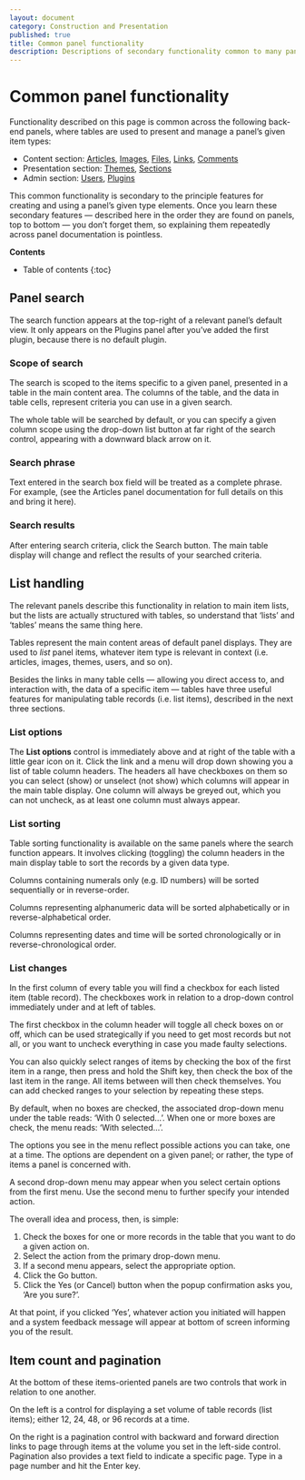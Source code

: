 ```yaml
---
layout: document
category: Construction and Presentation
published: true
title: Common panel functionality
description: Descriptions of secondary functionality common to many panels. Once you learn it, you don’t forget it.
---
```


# Common panel functionality

Functionality described on this page is common across the following back-end panels, where tables are used to present and manage a panel’s given item types:

* Content section: [Articles](/administration/articles-panel), [Images](/administration/images-panel), [Files](/administration/files-panel), [Links](/administration/links-panel), [Comments](/administration/comments-panel)
* Presentation section: [Themes](/administration/themes-panel), [Sections](/administration/sections-panel)
* Admin section: [Users](/administration/users-panel), [Plugins](/administration/plugins-panel)

 This common functionality is secondary to the principle features for creating and using a panel’s given type elements. Once you learn these secondary features — described here in the order they are found on panels, top to bottom — you don’t forget them, so explaining them repeatedly across panel documentation is pointless.

**Contents**

* Table of contents
{:toc}

## Panel search

The search function appears at the top-right of a relevant panel’s default view. It only appears on the Plugins panel after you’ve added the first plugin, because there is no default plugin.

### Scope of search

The search is scoped to the items specific to a given panel, presented in a table in the main content area. The columns of the table, and the data in table cells, represent criteria you can use in a given search.

The whole table will be searched by default, or you can specify a given column scope using the drop-down list button at far right of the search control, appearing with a downward black arrow on it.

### Search phrase

Text entered in the search box field will be treated as a complete phrase. For example, (see the Articles panel documentation for full details on this and bring it here).

### Search results

After entering search criteria, click the Search button. The main table display will change and reflect the results of your searched criteria.

## List handling

The relevant panels describe this functionality in relation to main item lists, but the lists are actually structured with tables, so understand that ‘lists’ and ‘tables’ means the same thing here.

Tables represent the main content areas of default panel displays. They are used to _list_ panel items, whatever item type is relevant in context (i.e. articles, images, themes, users, and so on).

Besides the links in many table cells — allowing you direct access to, and interaction with, the data of a specific item — tables have three useful features for manipulating table records (i.e. list items), described in the next three sections.

### List options

The **List options** control is immediately above and at right of the table with a little gear icon on it. Click the link and a menu will drop down showing you a list of table column headers. The headers all have checkboxes on them so you can select (show) or unselect (not show) which columns will appear in the main table display. One column will always be greyed out, which you can not uncheck, as at least one column must always appear.

### List sorting

Table sorting functionality is available on the same panels where the search function appears. It involves clicking (toggling) the column headers in the main display table to sort the records by a given data type.

Columns containing numerals only (e.g. ID numbers) will be sorted sequentially or in reverse-order.

Columns representing alphanumeric data will be sorted alphabetically or in reverse-alphabetical order.

Columns representing dates and time will be sorted chronologically or in reverse-chronological order.

### List changes

In the first column of every table you will find a checkbox for each listed item (table record). The checkboxes work in relation to a drop-down control immediately under and at left of tables.

The first checkbox in the column header will toggle all check boxes on or off, which can be used strategically if you need to get most records but not all, or you want to uncheck everything in case you made faulty selections.

You can also quickly select ranges of items by checking the box of the first item in a range, then press and hold the Shift key, then check the box of the last item in the range. All items between will then check themselves. You can add checked ranges to your selection by repeating these steps.

By default, when no boxes are checked, the associated drop-down menu under the table reads: ‘With 0 selected…’. When one or more boxes are check, the menu reads: ‘With selected…’.

The options you see in the menu reflect possible actions you can take, one at a time. The options are dependent on a given panel; or rather, the type of items a panel is concerned with.

A second drop-down menu may appear when you select certain options from the first menu. Use the second menu to further specify your intended action.

The overall idea and process, then, is simple:

1. Check the boxes for one or more records in the table that you want to do a given action on.
2. Select the action from the primary drop-down menu.
3. If a second menu appears, select the appropriate option.
4. Click the Go button.
5. Click the Yes (or Cancel) button when the popup confirmation asks you, ‘Are you sure?’.

At that point, if you clicked ‘Yes’, whatever action you initiated will happen and a system feedback message will appear at bottom of screen informing you of the result.

## Item count and pagination

At the bottom of these items-oriented panels are two controls that work in relation to one another.

On the left is a control for displaying a set volume of table records (list items); either 12, 24, 48, or 96 records at a time.

On the right is a pagination control with backward and forward direction links to page through items at the volume you set in the left-side control. Pagination also provides a text field to indicate a specific page. Type in a page number and hit the Enter key.
